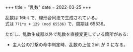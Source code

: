 +++
title = "乱数"
date = 2022-03-25
+++

乱数は 16bit で、線形合同法で生成されている。  
式は `771*x + 129 (mod 65536)` で、周期は 65536。

ただし、乱数生成器以外で乱数を直接変更している箇所がある:

* 主人公の打撃の命中判定時、乱数の上位 2bit が 0 になる。
